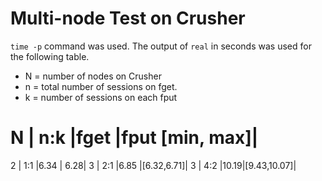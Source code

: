# Multi-node Test on Crusher

`time -p` command was used.
The output of `real` in seconds was used for the following table.


* N = number of nodes on Crusher
* n = total number of sessions on fget.
* k = number of sessions on each fput


N | n:k |fget |fput [min, max]|
===============================
2 | 1:1 |6.34 | 6.28|
3 | 2:1 |6.85 |[6.32,6.71]|
3 | 4:2 |10.19|[9.43,10.07]|
